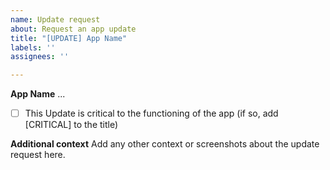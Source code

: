 ```yaml
---
name: Update request
about: Request an app update
title: "[UPDATE] App Name"
labels: ''
assignees: ''

---
```


**App Name**
...

- [ ] This Update is critical to the functioning of the app (if so, add [CRITICAL] to the title)

**Additional context**
Add any other context or screenshots about the update request here.
